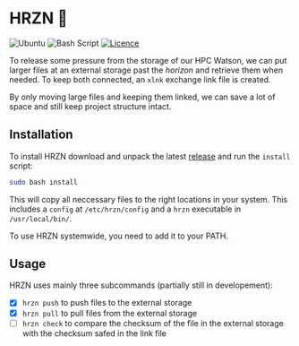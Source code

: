 # HRZN 🌅

![Ubuntu](https://img.shields.io/badge/Ubuntu-E95420?style=for-the-badge&logo=ubuntu&logoColor=white)
![Bash Script](https://img.shields.io/badge/bash_script-%23121011.svg?style=for-the-badge&logo=gnu-bash&logoColor=white)
[![Licence](https://img.shields.io/github/license/skranz0/hrzn?style=for-the-badge)](./LICENSE)

To release some pressure from the storage of our HPC Watson, we can put larger
files at an external storage past the *horizon* and retrieve them when needed.
To keep both connected, an `xlnk` exchange link file is created.

By only moving large files and keeping them linked, we can save a lot of space
and still keep project structure intact.

## Installation

To install HRZN download and unpack the latest [release](https://github.com/skranz0/hrzn/releases)
and run the `install` script:

```bash
sudo bash install
```

This will copy all neccessary files to the right locations in your system.
This includes a `config` at `/etc/hrzn/config` and a `hrzn` executable in `/usr/local/bin/`.

To use HRZN systemwide, you need to add it to your PATH.

## Usage

HRZN uses mainly three subcommands (partially still in developement):

- [x] `hrzn push` to push files to the external storage
- [x] `hrzn pull` to pull files from the external storage
- [ ] `hrzn check` to compare the checksum of the file in the external storage with
  the checksum safed in the link file
